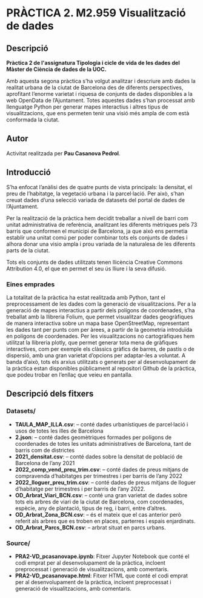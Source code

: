 # PRÀCTICA 2. M2.959 Visualització de dades

## Descripció
**Pràctica 2 de l'assignatura Tipologia i cicle de vida de les dades del Màster de Ciència de dades de la UOC.**

Amb aquesta segona pràctica s’ha volgut analitzar i descriure amb dades la realitat urbana de la ciutat de Barcelona des de diferents perspectives, aprofitant l’enorme varietat i riquesa de conjunts de dades disponibles a la web OpenData de l’Ajuntament. Totes aquestes dades s’han processat amb llenguatge Python per generar mapes interactius i altres tipus de visualitzacions, que ens permeten tenir una visió més ampla de com està conformada la ciutat.


## Autor
Activitat realitzada per **Pau Casanova Pedrol**.


## Introducció
S’ha enfocat l’anàlisi des de quatre punts de vista principals: la densitat, el preu de l’habitatge, la vegetació urbana i la parcel·lació. Per això, s’han creuat dades d’una selecció variada de datasets del portal de dades de l’Ajuntament.

Per la realització de la pràctica hem decidit treballar a nivell de barri com unitat administrativa de referència, analitzant les diferents mètriques pels 73 barris que conformen el municipi de Barcelona, ja que això ens permetia establir una unitat comú per poder combinar tots els conjunts de dades i alhora donar una visio ampla i prou variada de la naturalesa de les diferents parts de la ciutat.

Tots els conjunts de dades utilitzats tenen llicència Creative Commons Attribution 4.0, el que en permet el seu ús lliure i la seva difusió.

### Eines emprades
La totalitat de la pràctica ha estat realitzada amb Python, tant el preprocessament de les dades com la generació de visualitzacions. Per a la generació de mapes interactius a partir dels polígons de coordenades, s’ha treballat amb la llibreria Folium, que permet visualitzar dades geogràfiques de manera interactiva sobre un mapa base OpenStreetMap, representant les dades tant per punts com per àrees, a partir de la geometria introduïda en polígons de coordenades.
Per les visualitzacions no cartogràfiques hem utilitzat la llibreria plotly, que permet generar tota mena de gràfiques interactives, com per exemple els clàssics gràfics de barres, de pastís o de dispersió, amb una gran varietat d’opcions per adaptar-les a voluntat.
A banda d’això, tots els arxius utilitzats o generats per al desenvolupament de la pràctica estan disponibles públicament al repositori Github de la pràctica, que podeu trobar en l’enllaç que veieu en pantalla.

 
## Descripció dels fitxers
### Datasets/
* **TAULA_MAP_ILLA.csv**: – conté dades urbanístiques de parcel·lació i usos de totes les illes de Barcelona
* **2.json**: – conté dades geomètriques formades per polígons de coordenades de totes les unitats administratives de Barcelona, tant de barris com de districtes
* **2021_densitat.csv**: – conté dades sobre la densitat de població de Barcelona de l’any 2021
* **2022_comp_vend_preu_trim.csv**: – conté dades de preus mitjans de compravenda d’habitatges per trimestres i per barris de l’any 2022
* **2022_lloguer_preu_trim.csv**: – conté dades de preus mitjans de lloguer d’habitatge per trimestres i per barris de l’any 2022.
* **OD_Arbrat_Viari_BCN.csv**: – conté una gran varietat de dades sobre tots els arbres de viari de la ciutat de Barcelona, com coordenades, espècie, any de plantació, tipus de reg, i barri, entre d’altres.
* **OD_Arbrat_Zona_BCN.csv**: – és el mateix que el cas anterior però referit als arbres que es troben en places, parterres i espais enjardinats.
* **OD_Arbrat_Parcs_BCN.csv**: – arbrat situat en parcs urbans.

### Source/
* **PRA2-VD_pcasanovape.ipynb**: Fitxer Jupyter Notebook que conté el codi emprat per al desenvolupament de la pràctica, incloent preprocessat i generació de visualitzacions, amb comentaris.
* **PRA2-VD_pcasanovape.html**: Fitxer HTML que conté el codi emprat per al desenvolupament de la pràctica, incloent preprocessat i generació de visualitzacions, amb comentaris.


